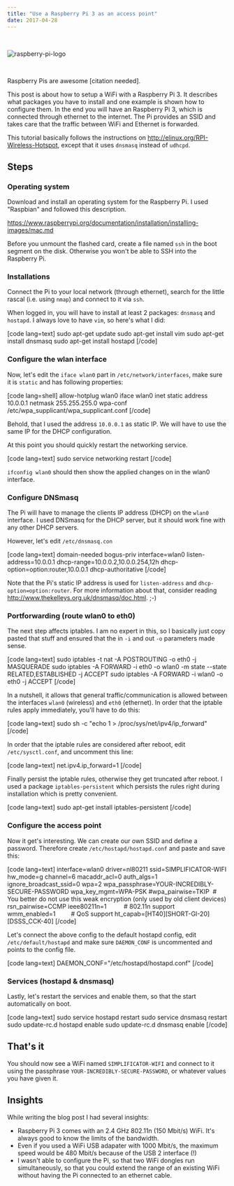 ```yaml
---
title: "Use a Raspberry Pi 3 as an access point"
date: 2017-04-28
---
```


 

![raspberry-pi-logo](/images/raspberry-pi-logo.png)

 

Raspberry Pis are awesome \[citation needed\].

This post is about how to setup a WiFi with a Raspberry Pi 3. It describes what packages you have to install and one example is shown how to configure them. In the end you will have an Raspberry Pi 3, which is connected through ethernet to the internet. The Pi provides an SSID and takes care that the traffic between WiFi and Ethernet is forwarded.

This tutorial basically follows the instructions on http://elinux.org/RPI-Wireless-Hotspot, except that it uses `dnsmasq` instead of `udhcpd`.

## Steps

### Operating system

Download and install an operating system for the Raspberry Pi. I used "Raspbian" and followed this description.

https://www.raspberrypi.org/documentation/installation/installing-images/mac.md

Before you unmount the flashed card, create a file named `ssh` in the boot segment on the disk. Otherwise you won't be able to SSH into the Raspberry Pi.

### Installations

Connect the Pi to your local network (through ethernet), search for the little rascal (i.e. using `nmap`) and connect to it via `ssh`.

When logged in, you will have to install at least 2 packages: `dnsmasq` and `hostapd`. I always love to have `vim`, so here's what I did:

\[code lang=text\] sudo apt-get update sudo apt-get install vim sudo apt-get install dnsmasq sudo apt-get install hostapd \[/code\]

### Configure the wlan interface

Now, let's edit the `iface wlan0` part in `/etc/network/interfaces`, make sure it is `static` and has following properties:

\[code lang=shell\] allow-hotplug wlan0 iface wlan0 inet static address 10.0.0.1 netmask 255.255.255.0 wpa-conf /etc/wpa\_supplicant/wpa\_supplicant.conf \[/code\]

Behold, that I used the address `10.0.0.1` as static IP. We will have to use the same IP for the DHCP configuration.

At this point you should quickly restart the networking service.

\[code lang=text\] sudo service networking restart \[/code\]

`ifconfig wlan0` should then show the applied changes on in the wlan0 interface.

### Configure DNSmasq

The Pi will have to manage the clients IP address (DHCP) on the `wlan0` interface. I used DNSmasq for the DHCP server, but it should work fine with any other DHCP servers.

However, let's edit `/etc/dnsmasq.con`

\[code lang=text\] domain-needed bogus-priv interface=wlan0 listen-address=10.0.0.1 dhcp-range=10.0.0.2,10.0.0.254,12h dhcp-option=option:router,10.0.0.1 dhcp-authoritative \[/code\]

Note that the Pi's static IP address is used for `listen-address` and `dhcp-option=option:router`. For more information about that, consider reading http://www.thekelleys.org.uk/dnsmasq/doc.html. ;-)

### Portforwarding (route wlan0 to eth0)

The next step affects iptables. I am no expert in this, so I basically just copy pasted that stuff and ensured that the in `-i` and out `-o` parameters made sense.

\[code lang=text\] sudo iptables -t nat -A POSTROUTING -o eth0 -j MASQUERADE sudo iptables -A FORWARD -i eth0 -o wlan0 -m state --state RELATED,ESTABLISHED -j ACCEPT sudo iptables -A FORWARD -i wlan0 -o eth0 -j ACCEPT \[/code\]

In a nutshell, it allows that general traffic/communication is allowed between the interfaces `wlan0` (wireless) and `eth0` (ethernet). In order that the iptable rules apply immediately, you'll have to do this:

\[code lang=text\] sudo sh -c "echo 1 > /proc/sys/net/ipv4/ip\_forward" \[/code\]

In order that the iptable rules are considered after reboot, edit `/etc/sysctl.conf`, and uncomment this line:

\[code lang=text\] net.ipv4.ip\_forward=1 \[/code\]

Finally persist the iptable rules, otherwise they get truncated after reboot. I used a package `iptables-persistent` which persists the rules right during installation which is pretty convenient.

\[code lang=text\] sudo apt-get install iptables-persistent \[/code\]

### Configure the access point

Now it get's interesting. We can create our own SSID and define a password. Therefore create `/etc/hostapd/hostapd.conf` and paste and save this:

\[code lang=text\] interface=wlan0 driver=nl80211 ssid=SIMPLIFICATOR-WIFI hw\_mode=g channel=6 macaddr\_acl=0 auth\_algs=1 ignore\_broadcast\_ssid=0 wpa=2 wpa\_passphrase=YOUR-INCREDIBLY-SECURE-PASSWORD wpa\_key\_mgmt=WPA-PSK #wpa\_pairwise=TKIP  # You better do not use this weak encryption (only used by old client devices) rsn\_pairwise=CCMP ieee80211n=1          # 802.11n support wmm\_enabled=1         # QoS support ht\_capab=\[HT40\]\[SHORT-GI-20\]\[DSSS\_CCK-40\] \[/code\]

Let's connect the above config to the default hostapd config, edit `/etc/default/hostapd` and make sure `DAEMON_CONF` is uncommented and points to the config file.

\[code lang=text\] DAEMON\_CONF="/etc/hostapd/hostapd.conf" \[/code\]

### Services (hostapd & dnsmasq)

Lastly, let's restart the services and enable them, so that the start automatically on boot.

\[code lang=text\] sudo service hostapd restart sudo service dnsmasq restart sudo update-rc.d hostapd enable sudo update-rc.d dnsmasq enable \[/code\]

## That's it

You should now see a WiFi named `SIMPLIFICATOR-WIFI` and connect to it using the passphrase `YOUR-INCREDIBLY-SECURE-PASSWORD`, or whatever values you have given it.

## Insights

While writing the blog post I had several insights:

- Raspberry Pi 3 comes with an 2.4 GHz 802.11n (150 Mbit/s) WiFi. It's always good to know the limits of the bandwidth.
- Even if you used a WiFi USB adapater with 1000 Mbit/s, the maximum speed would be 480 Mbit/s because of the USB 2 interface (!)
- I wasn't able to configure the Pi, so that two WiFi dongles run simultaneously, so that you could extend the range of an existing WiFi without having the Pi connected to an ethernet cable.
